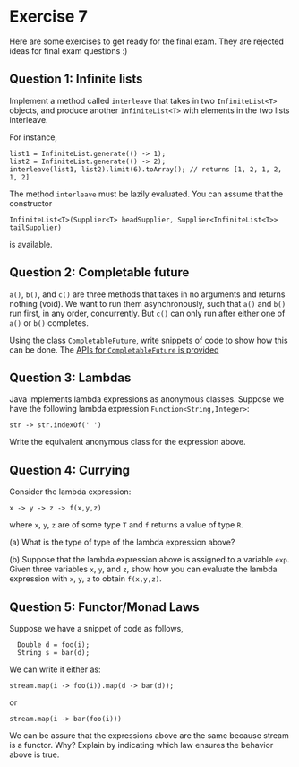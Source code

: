 # Exercise 7

Here are some exercises to get ready for the final exam.  They are rejected ideas for final exam questions :)

## Question 1: Infinite lists

Implement a method called `interleave` that takes in two `InfiniteList<T>` objects, and produce another `InfiniteList<T>` with elements in the two lists interleave.

For instance,

```
list1 = InfiniteList.generate(() -> 1);
list2 = InfiniteList.generate(() -> 2);
interleave(list1, list2).limit(6).toArray(); // returns [1, 2, 1, 2, 1, 2]
```

The method `interleave` must be lazily evaluated.  You can assume that the constructor

```
InfiniteList<T>(Supplier<T> headSupplier, Supplier<InfiniteList<T>> tailSupplier)
```

is available.

## Question 2: Completable future

`a()`, `b()`, and `c()` are three methods that takes in no arguments and returns nothing (void).  We want to run them asynchronously, such that `a()` and `b()` run first, in any order, concurrently.  But `c()` can only run after either one of `a()` or `b()` completes.

Using the class `CompletableFuture`, write snippets of code to show how this can be done.  The [APIs for `CompletableFuture` is provided](https://docs.oracle.com/javase/8/docs/api/java/util/concurrent/CompletableFuture.html)

## Question 3: Lambdas

Java implements lambda expressions as anonymous classes.  Suppose we have the following lambda expression `Function<String,Integer>`:

```
str -> str.indexOf(' ')
```

Write the equivalent anonymous class for the expression above.

## Question 4: Currying

Consider the lambda expression:

```
x -> y -> z -> f(x,y,z)
```

where `x`, `y`, `z` are of some type `T` and `f` returns a value of type `R`.

(a) What is the type of type of the lambda expression above?

(b) Suppose that the lambda expression above is assigned to a variable `exp`.  Given three variables `x`, `y`, and `z`, show how you can evaluate the lambda expression with `x`, `y`, `z` to obtain `f(x,y,z)`.

## Question 5: Functor/Monad Laws

Suppose we have a snippet of code as follows, 

```
  Double d = foo(i);
  String s = bar(d);
```

We can write it either as:

```
stream.map(i -> foo(i)).map(d -> bar(d));
```

or 

```
stream.map(i -> bar(foo(i)))
```

We can be assure that the expressions above are the same because stream is a functor.  Why?  Explain by indicating which law ensures the behavior above is true.
